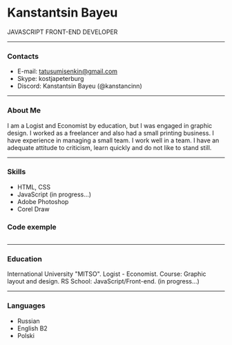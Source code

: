 # Kanstantsin Bayeu

JAVASCRIPT FRONT-END DEVELOPER

---

### Contacts

- E-mail: tatusumisenkin@gmail.com
- Skype: kostjapeterburg
- Discord: Kanstantsin Bayeu (@kanstancinn)

***

### About Me

I am a Logist and Economist by education, but I was engaged in graphic design. I worked as a freelancer and also had a small printing business.
I have experience in managing a small team. I work well in a team.
I have an adequate attitude to criticism, learn quickly and do not like to stand still.

---

### Skills

- HTML, CSS
- JavaScript (in progress...)
- Adobe Photoshop
- Corel Draw

### Code exemple

~~~

~~~

---

### Education

International University "MITSO". Logist - Economist.
Course: Graphic layout and design.
RS School: JavaScript/Front-end. (in progress...)

---

### Languages

- Russian
- English B2
- Polski